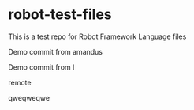 # robot-test-files

This is a test repo for Robot Framework Language files

Demo commit from amandus


Demo commit from l

remote

qweqweqwe
